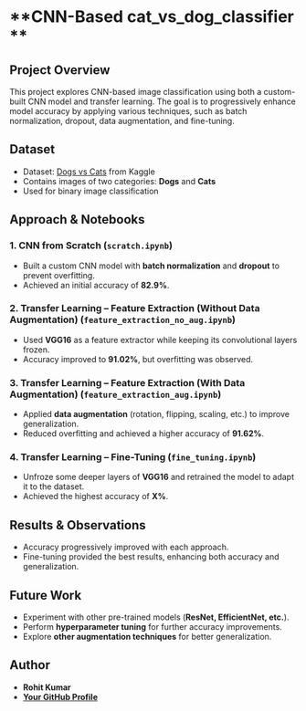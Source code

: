 # **CNN-Based cat_vs_dog_classifier  **

## **Project Overview**  
This project explores CNN-based image classification using both a custom-built CNN model and transfer learning. The goal is to progressively enhance model accuracy by applying various techniques, such as batch normalization, dropout, data augmentation, and fine-tuning.

## **Dataset**  
- Dataset: [Dogs vs Cats](https://www.kaggle.com/datasets/salader/dogs-vs-cats) from Kaggle  
- Contains images of two categories: **Dogs** and **Cats**
- Used for binary image classification

## **Approach & Notebooks**  
### **1. CNN from Scratch** (`scratch.ipynb`)  
- Built a custom CNN model with **batch normalization** and **dropout** to prevent overfitting.  
- Achieved an initial accuracy of **82.9%**.  

### **2. Transfer Learning – Feature Extraction (Without Data Augmentation)** (`feature_extraction_no_aug.ipynb`)  
- Used **VGG16** as a feature extractor while keeping its convolutional layers frozen.  
- Accuracy improved to **91.02%**, but overfitting was observed.  

### **3. Transfer Learning – Feature Extraction (With Data Augmentation)** (`feature_extraction_aug.ipynb`)  
- Applied **data augmentation** (rotation, flipping, scaling, etc.) to improve generalization.  
- Reduced overfitting and achieved a higher accuracy of **91.62%**.  

### **4. Transfer Learning – Fine-Tuning** (`fine_tuning.ipynb`)  
- Unfroze some deeper layers of **VGG16** and retrained the model to adapt it to the dataset.  
- Achieved the highest accuracy of **X%**.  

## **Results & Observations**  
- Accuracy progressively improved with each approach.  
- Fine-tuning provided the best results, enhancing both accuracy and generalization.  


## **Future Work**  
- Experiment with other pre-trained models (**ResNet, EfficientNet, etc.**).  
- Perform **hyperparameter tuning** for further accuracy improvements.  
- Explore **other augmentation techniques** for better generalization.  

## **Author**  
- **Rohit Kumar**  
- **[Your GitHub Profile](https://github.com/r9hit)**
